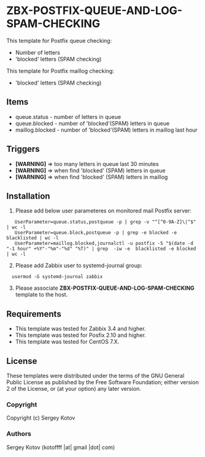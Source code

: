 ZBX-POSTFIX-QUEUE-AND-LOG-SPAM-CHECKING
===========

This template for Postfix queue checking: 
-  Number of letters 
-  'blocked' letters (SPAM checking)

This template for Postfix maillog checking:
-  'blocked' letters (SPAM checking)

Items
-----

  * queue.status -  number of letters in queue
  * queue.blocked - number of 'blocked'(SPAM) letters in queue 
  * maillog.blocked - number of 'blocked'(SPAM) letters in maillog last hour

Triggers
--------

* **[WARNING]** => too many letters in queue last 30 minutes
* **[WARNING]** => when find 'blocked' (SPAM) letters in queue
* **[WARNING]** => when find 'blocked' (SPAM) letters in maillog

Installation
------------
1. Please add below user parameteres on monitored mail Postfix server:
```
   UserParameter=queue.status,postqueue -p | grep -v "^[^0-9A-Z]\|^$" | wc -l
   UserParameter=queue.block,postqueue -p | grep -e blocked -e blacklisted | wc -l
   UserParameter=maillog.blocked,journalctl -u postfix -S "$(date -d "-1 hour" +%Y"-"%m"-"%d" "%T)" | grep  -iw -e  blacklisted -e blocked | wc -l
```
2. Please add Zabbix user to systemd-journal group:
```
  usermod -G systemd-journal zabbix
```
3. Please associate **ZBX-POSTFIX-QUEUE-AND-LOG-SPAM-CHECKING** template to the host.


Requirements
------------
- This template was tested for Zabbix 3.4 and higher.
- This template was tested for Posfix 2.10 and higher.
- This template was tested for CentOS 7.X.

License
-------

These templates were distributed under the terms of the GNU General Public License as published by the Free Software Foundation; either version 2 of the License, or (at your option) any later version.

### Copyright

  Copyright (c) Sergey Kotov

### Authors

  Sergey Kotov
  (kotoffff |at| gmail |dot| com)
